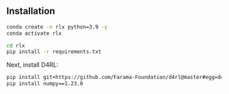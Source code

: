 ## Installation

```bash
conda create -n rlx python=3.9 -y
conda activate rlx

cd rlx
pip install -r requirements.txt
```

Next, install D4RL:
```bash
pip install git+https://github.com/Farama-Foundation/d4rl@master#egg=d4rl
pip install numpy==1.23.0
```
